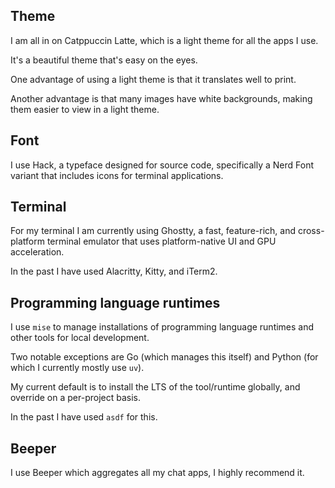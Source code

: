 ## Theme

I am all in on Catppuccin Latte, which is a light theme for all the apps I use.

It's a beautiful theme that's easy on the eyes.

One advantage of using a light theme is that it translates well to print.

Another advantage is that many images have white backgrounds, making them easier to view in a light theme.

## Font

I use Hack, a typeface designed for source code, specifically a Nerd Font variant that includes icons for terminal applications.

## Terminal

For my terminal I am currently using Ghostty, a fast, feature-rich, and cross-platform terminal emulator that uses platform-native UI and GPU acceleration.

In the past I have used Alacritty, Kitty, and iTerm2.

## Programming language runtimes

I use `mise` to manage installations of programming language runtimes and other tools for local development.

Two notable exceptions are Go (which manages this itself) and Python (for which I currently mostly use `uv`).

My current default is to install the LTS of the tool/runtime globally, and override on a per-project basis.

In the past I have used `asdf` for this.

## Beeper

I use Beeper which aggregates all my chat apps, I highly recommend it.